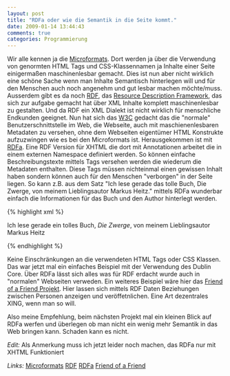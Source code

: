 ```yaml
---
layout: post
title: "RDFa oder wie die Semantik in die Seite kommt."
date: 2009-01-14 13:44:43
comments: true
categories: Programmierung
---
```


Wir alle kennen ja die [Microformats](http://microformats.org/). Dort werden ja über die Verwendung von genormten HTML Tags und CSS-Klassennamen ja Inhalte einer Seite einigermaßen maschinenlesbar gemacht. Dies ist nun aber nicht wirklich eine schöne Sache wenn man Inhalte Semantisch hinterlegen will und für den Menschen auch noch angenehm und gut lesbar machen möchte/muss.
Ausserdem gibt es da noch [RDF](http://de.wikipedia.org/wiki/Resource_Description_Framework), das [Resource Description Framework](http://de.wikipedia.org/wiki/Resource_Description_Framework), das sich zur aufgabe gemacht hat über XML Inhalte komplett maschinenlesbar zu gestalten. Und da RDF ein XML Dialekt ist nicht wirklich für menschliche Endkunden geeignet.
Nun hat sich das [W3C](http://w3c.org) gedacht das die "normale" Benutzerschnittstelle im Web, die Webseite, auch mit maschienenlesbaren Metadaten zu versehen, ohne dem Webseiten eigentümer HTML Konstrukte aufzuzwingen wie es bei den Microformats ist.
Herausgekommen ist mit [RDFa](http://www.w3.org/TR/xhtml-rdfa-primer/). Eine RDF Version für XHTML die dort mit Annotationen arbeitet die in einem externen Namespace definiert werden. So können einfache Beschreibungstexte mittels Tags versehen werden die wiederum die Metadaten enthalten. Diese Tags müssen nichteinmal einen gewissen Inhalt haben sondern können auch für den Menschen "verborgen" in der Seite liegen.
So kann z.B. aus dem Satz "Ich lese gerade das tolle Buch, Die Zwerge, von
meinem Lieblingsautor Markus Heitz." mittels RDFa wunderbar einfach die Informationen für das Buch und den Author hinterlegt werden.

{% highlight xml %}
<p xmlns:dc="http://purl.org/dc/elements/1.1/"
   about="http://www.mahet.de/site/13.0.html">
Ich lese gerade ein tolles Buch, <cite property="dc:title">Die Zwerge</cite>, von
meinem Lieblingsautor <span property="dc:creator">Markus Heitz</span>
</p>
{% endhighlight %}

Keine Einschränkungen an die verwendeten HTML Tags oder CSS Klassen. Das war jetzt mal ein einfaches Beispiel mit der Verwendung des Dublin Core. Über RDFa lässt sich alles was für RDF erdacht wurde auch in "normalen" Webseiten verweden.
Ein weiteres Beispiel wäre hier das [Friend of a Friend Projekt](http://www.foaf-project.org/). Hier lassen sich mittels RDF Daten Beziehungen zwischen Personen anzeigen und veröffetnlichen. Eine Art dezentrales XING, wenn man so will.

Also meine Empfehlung, beim nächsten Projekt mal ein kleinen Blick auf RDFa werfen und überlegen ob man nicht ein wenig mehr Semantik in das Web bringen kann. Schaden kann es nicht.

_Edit:_
Als Anmerkung muss ich jetzt leider noch machen, das RDFa nur mit XHTML Funktioniert

*Links:*
[Microformats](http://microformats.org/)
[RDF](http://de.wikipedia.org/wiki/Resource_Description_Framework)
[RDFa](http://www.w3.org/TR/xhtml-rdfa-primer/)
[Friend of a Friend](http://www.foaf-project.org/)
